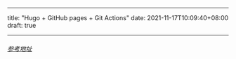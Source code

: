 
---
title: "Hugo + GitHub pages + Git Actions"
date: 2021-11-17T10:09:40+08:00
draft: true

---




###### [参考地址](https://zhuanlan.zhihu.com/p/109057290)



